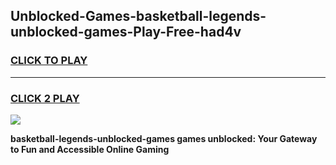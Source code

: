 
## Unblocked-Games-basketball-legends-unblocked-games-Play-Free-had4v
<h3>
<a href="https://premium76.site?title=basketball-legends-unblocked-games&ref=24M">CLICK TO PLAY</a></h3>
<hr>

<h3>
<a href="https://premium76.site?title=basketball-legends-unblocked-games&ref=24M">CLICK 2 PLAY</a>
  
</h3>

<a href="https://premium76.site?title=basketball-legends-unblocked-games&ref=24M"><img src="https://clearcache.store/games.png"></a>


**basketball-legends-unblocked-games games unblocked: Your Gateway to Fun and Accessible Online Gaming**
